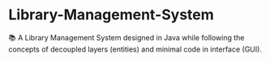 # Library-Management-System
📚 A Library Management System designed in Java while following the concepts of decoupled layers (entities) and minimal code in interface (GUI).
